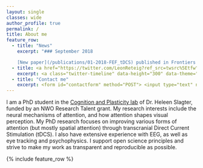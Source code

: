 ```yaml
---
layout: single
classes: wide
author_profile: true
permalink: /
title: About me
feature_row:
  - title: "News"
    excerpt: "### September 2018

    [New paper](/publications/01-2018-FEF_tDCS) published in Frontiers in Neuroscience!"
  - title: <a href="https://twitter.com/LeonReteig?ref_src=twsrc%5Etfw" class="twitter-follow-button" data-size="large" data-show-count="false">Follow @LeonReteig</a><script async src="https://platform.twitter.com/widgets.js" charset="utf-8"></script>
    excerpt: <a class="twitter-timeline" data-height="300" data-theme="light" data-link-color="#7dc3dd" href="https://twitter.com/LeonReteig?ref_src=twsrc%5Etfw">Tweets by LeonReteig</a> <script async src="https://platform.twitter.com/widgets.js" charset="utf-8"></script>
  - title: "Contact me"
    excerpt: <form id="contactform" method="POST"> <input type="text" name="name" placeholder="Your name" > <input type="text" name="_replyto" placeholder="Your email" > <input type="hidden" name="_subject" value="Website contact" /> <textarea name="message" placeholder="Your message"></textarea> <button type="submit">Submit</button> </form> <script> var contactform =  document.getElementById(\'contactform\'); contactform.setAttribute(\'action\', \'//formspree.io/\' + \'leonreteig\' + \'@\' + \'gmail\' + \'.\' + \'com\'); </script>
---
```


I am a PhD student in the [Cognition and Plasticity lab](https://www.heleenslagter.com/) of Dr. Heleen Slagter, funded by an NWO Research Talent grant. My research interests include the neural mechanisms of attention, and how attention shapes visual perception. My PhD research focuses on improving various forms of attention (but mostly spatial attention) through transcranial Direct Current Stimulation (tDCS). I also have extensive experience with EEG, as well as eye tracking and psychophysics. I support open science principles and strive to make my work as transparent and reproducible as possible.

{% include feature_row %}
